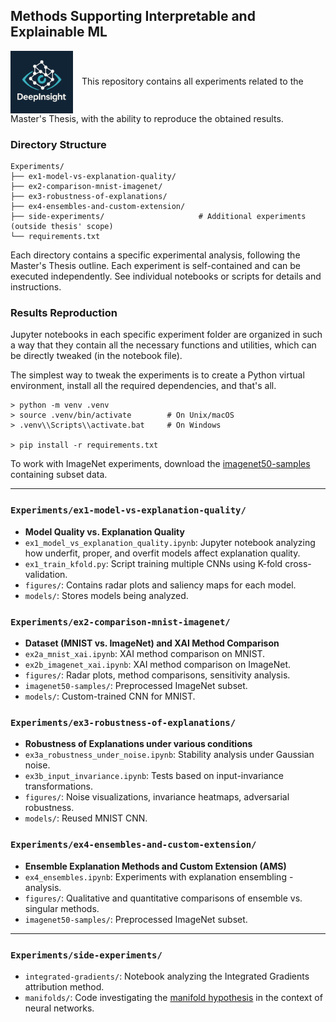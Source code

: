 ## Methods Supporting Interpretable and Explainable ML
<p>
  <img src="utils/deepinsight_logo.png" alt="dp-logo" width="100" style="vertical-align:middle; margin-right:10px;"/> 
  <span>This repository contains all experiments related to the Master's Thesis, with the ability to reproduce the obtained results.</span>
</p>


### Directory Structure 
```
Experiments/
├── ex1-model-vs-explanation-quality/
├── ex2-comparison-mnist-imagenet/
├── ex3-robustness-of-explanations/
├── ex4-ensembles-and-custom-extension/
├── side-experiments/                     # Additional experiments (outside thesis' scope)
└── requirements.txt
```

Each directory contains a specific experimental analysis, following the Master's Thesis outline. Each experiment is self-contained and can be executed independently. See individual notebooks or scripts for details and instructions.

### Results Reproduction
Jupyter notebooks in each specific experiment folder are organized in such a way that they contain all the necessary functions and utilities, which can be directly tweaked (in the notebook file). 

The simplest way to tweak the experiments is to create a Python virtual environment, install all the required dependencies, and that's all.

```
> python -m venv .venv
> source .venv/bin/activate        # On Unix/macOS
> .venv\\Scripts\\activate.bat     # On Windows

> pip install -r requirements.txt
```

To work with ImageNet experiments, download the [imagenet50-samples](https://drive.google.com/drive/folders/1IXOlElHJFRBFnM3mCLzUTPPRauiacT-h?usp=sharing) containing subset data.

---

### `Experiments/ex1-model-vs-explanation-quality/`
- **Model Quality vs. Explanation Quality**
- `ex1_model_vs_explanation_quality.ipynb`: Jupyter notebook analyzing how underfit, proper, and overfit models affect explanation quality.
- `ex1_train_kfold.py`: Script training multiple CNNs using K-fold cross-validation.
- `figures/`: Contains radar plots and saliency maps for each model.
- `models/`: Stores models being analyzed.

### `Experiments/ex2-comparison-mnist-imagenet/`
- **Dataset (MNIST vs. ImageNet) and XAI Method Comparison**
- `ex2a_mnist_xai.ipynb`: XAI method comparison on MNIST.
- `ex2b_imagenet_xai.ipynb`: XAI method comparison on ImageNet.
- `figures/`: Radar plots, method comparisons, sensitivity analysis.
- `imagenet50-samples/`: Preprocessed ImageNet subset.
- `models/`: Custom-trained CNN for MNIST.

### `Experiments/ex3-robustness-of-explanations/`
- **Robustness of Explanations under various conditions**
- `ex3a_robustness_under_noise.ipynb`: Stability analysis under Gaussian noise.
- `ex3b_input_invariance.ipynb`: Tests based on input-invariance transformations.
- `figures/`: Noise visualizations, invariance heatmaps, adversarial robustness.
- `models/`: Reused MNIST CNN.

### `Experiments/ex4-ensembles-and-custom-extension/`
- **Ensemble Explanation Methods and Custom Extension (AMS)**
- `ex4_ensembles.ipynb`: Experiments with explanation ensembling - analysis.
- `figures/`: Qualitative and quantitative comparisons of ensemble vs. singular methods.
- `imagenet50-samples/`: Preprocessed ImageNet subset.

---

### `Experiments/side-experiments/`
- `integrated-gradients/`: Notebook analyzing the Integrated Gradients attribution method.
- `manifolds/`: Code investigating the [manifold hypothesis](https://en.wikipedia.org/wiki/Manifold_hypothesis) in the context of neural networks.
